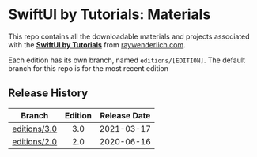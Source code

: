# SwiftUI by Tutorials: Materials

This repo contains all the downloadable materials and projects associated with the **[SwiftUI by Tutorials](https://www.raywenderlich.com/books/swiftui-by-tutorials)** from [raywenderlich.com](https://www.raywenderlich.com).

Each edition has its own branch, named `editions/[EDITION]`. The default branch for this repo is for the most recent edition

## Release History

| Branch                                                                           | Edition | Release Date |
| -------------------------------------------------------------------------------- |:-------:|:------------:|
| [editions/3.0](https://github.com/raywenderlich/sui-materials/tree/editions/3.0) | 3.0     | 2021-03-17   |
| [editions/2.0](https://github.com/raywenderlich/sui-materials/tree/editions/2.0) | 2.0     | 2020-06-16   |
